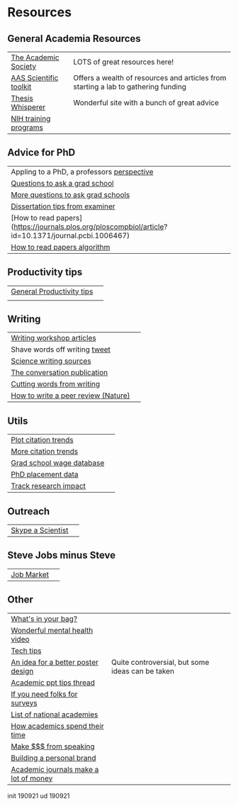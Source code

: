 Resources
=======

General Academia Resources
---------

|||
|-|-|
| [The Academic Society](https://www.theacademicsociety.com/) | LOTS of great resources here! |
| [AAS Scientific toolkit](https://www.sciencemag.org/careers/2004/04/academic-scientists-toolkit) | Offers a wealth of resources and articles from starting a lab to gathering funding |
| [Thesis Whisperer](https://thesiswhisperer.com/best-of-the-blog/) | Wonderful site with a bunch of great advice |
| [NIH training programs](https://www.training.nih.gov/programs/) | |


Advice for PhD 
---------

|||
|-|-|
| Appling to a PhD, a professors [perspective](https://docs.google.com/document/d/e/2PACX-1vSDrWXFNHHIsWRYas38N5UhsMtGj0ep8czJ1nOKHKXim8iZ9JwdRFbuzy-aQ4_BP9zhywh1OA7KbBmv/pub#h.8gh09zbpbtws) | |
| [Questions to ask a grad school](https://www.ericachenoweth.com/teaching/questions-to-ask) | |
| [More questions to ask grad schools](http://www.malloryladd.com/blog/36-questions-to-ask-before-choosing-a-graduate-program) | |
| [Dissertation tips from examiner](https://medium.com/asecuritysite-when-bob-met-alice/as-a-phd-examiner-my-top-25-tips-for-phd-students-4ecb76a307e7) | |
| [How to read papers](https://journals.plos.org/ploscompbiol/article? id=10.1371/journal.pcbi.1006467) | |
| [How to read papers algorithm](http://jaimejim.github.io/research-tips/) | |



Productivity tips 
---------

|||
|-|-|
| [General Productivity tips](https://www.hellobio.com/blog/maintaining-phd-productivity-tips-for-mindset-and-organisation.html) | |
| | |



Writing 
---------

|||
|-|-|
| [Writing workshop articles](https://sarneckalab.blogspot.com/2018/07/writing-workshop-table-of-contents.html) | |
| Shave words off writing [tweet](https://twitter.com/ilana_horn/status/1071776519834492928?s=09) | |
| [Science writing sources](https://www.makealivingwriting.com/science-writing-markets-that-pay/science) | |
| [The conversation publication](https://theconversation.com/become-an-author) | |
| [Cutting words from writing](https://oaktrust.library.tamu.edu/handle/1969.1/177538) | |
| [How to write a peer review (Nature)](https://www.nature.com/articles/d41586-018-06991-0?sf200023577=1) | |





Utils 
---------

|||
|-|-|
| [Plot citation trends](https://app.dimensions.ai/analytics/publication/for/aggregated?search_text=hippocampus%20and%20CA1&search_type=kws&search_field=full_search) | |
| [More citation trends](https://www.csullender.com/scholar/) | |
| [Grad school wage database](http://www.phdstipends.com/) | |
| [PhD placement data](http://nglscoalition.org/coalition-data/) | |
| [Track research impact](https://publons.com/about/home/) | |



Outreach 
---------

|||
|-|-|
| [Skype a Scientist](https://www.skypeascientist.com/) | |



Steve Jobs minus Steve 
---------

|||
|-|-|
| [Job Market](https://lucklab.ucdavis.edu/blog/2018/7/4/job-market?format=amp&__twitter_impression=true) | |



Other 
---------

|||
|-|-|
| [What's in your bag?](https://www.reddit.com/r/GradSchool/comments/8era5l/essential_items_for_grad_students_whats_in_your/) | |
| [Wonderful mental health video](https://vimeo.com/286214085) | |
| [Tech tips](https://brushingupscience.com/) | |
| [An idea for a better poster design](https://youtu.be/1RwJbhkCA58) | Quite controversial, but some ideas can be taken |
| [Academic ppt tips thread](https://twitter.com/xiaofei_lin/status/1121076485656154113?s=19) | |
| [If you need folks for surveys](https://www.reddit.com/r/SampleSize/) | |
| [List of national academies](https://honorsandawards.iu.edu/research-creative/nat-int-academies.shtml) | |
| [How academics spend their time](https://thebluereview.org/faculty-time-allocation/) | |
| [Make $$$ from speaking](https://www.chronicle.com/article/How-to-Make-Money-From/241365) | |
| [Building a personal brand](https://www.drsamlynch.co.uk/blog/building-your-personal-brand-in-academia) | |
| [Academic journals make a lot of money](https://t.co/1qoRIsdkgu?amp=1) | |




init 190921
ud   190921